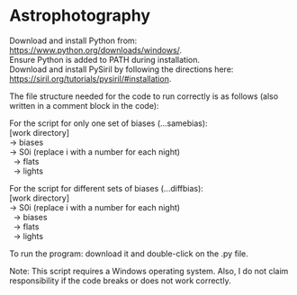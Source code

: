 # Astrophotography
Download and install Python from: https://www.python.org/downloads/windows/.  
Ensure Python is added to PATH during installation.  
Download and install PySiril by following the directions here: https://siril.org/tutorials/pysiril/#installation.  

The file structure needed for the code to run correctly is as follows (also written in a comment block in the code):  

For the script for only one set of biases (...samebias):  
[work directory]  
-> biases  
-> S0i (replace i with a number for each night)  
&ensp;-> flats  
&ensp;-> lights  

For the script for different sets of biases (...diffbias):  
[work directory]  
-> S0i (replace i with a number for each night)  
&ensp;-> biases  
&ensp;-> flats  
&ensp;-> lights  
  
To run the program: download it and double-click on the .py file.

Note: This script requires a Windows operating system. Also, I do not claim responsibility if the code breaks or does not work correctly.
